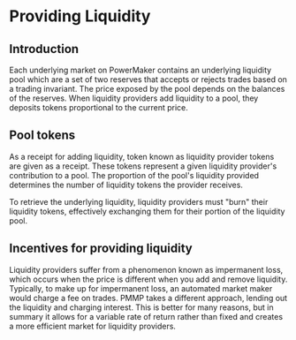 # Providing Liquidity

## Introduction

Each underlying market on PowerMaker contains an underlying liquidity pool which are a set of two reserves that accepts or rejects trades based on a trading invariant. The price exposed by the pool depends on the balances of the reserves. When liquidity providers add liquidity to a pool, they deposits tokens proportional to the current price.

## Pool tokens

As a receipt for adding liquidity, token known as liquidity provider tokens are given as a receipt. These tokens represent a given liquidity provider's contribution to a pool. The proportion of the pool's liquidity provided determines the number of liquidity tokens the provider receives.

To retrieve the underlying liquidity, liquidity providers must "burn" their liquidity tokens, effectively exchanging them for their portion of the liquidity pool.

## Incentives for providing liquidity

Liquidity providers suffer from a phenomenon known as impermanent loss, which occurs when the price is different when you add and remove liquidity. Typically, to make up for impermanent loss, an automated market maker would charge a fee on trades. PMMP takes a different approach, lending out the liquidity and charging interest. This is better for many reasons, but in summary it allows for a variable rate of return rather than fixed and creates a more efficient market for liquidity providers.

